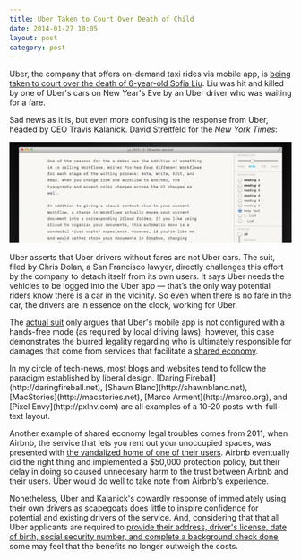 ```yaml
---
title: Uber Taken to Court Over Death of Child
date: 2014-01-27 10:05
layout: post
category: post
---
```

Uber, the company that offers on-demand taxi rides via mobile app, is [being taken to court over the death of 6-year-old Sofia Liu](http://bits.blogs.nytimes.com/2014/01/27/uber-and-a-childs-death/). Liu was hit and killed by one of Uber's cars on New Year's Eve by an Uber driver who was waiting for a fare.


Sad news as it is, but even more confusing is the response from Uber, headed by CEO Travis Kalanick. David Streitfeld for the _New York Times_:

__![writer pro workflow](/public/cargo/writer-pro-workflow.png)__


Uber asserts that Uber drivers without fares are not Uber cars. The suit, filed by Chris Dolan, a San Francisco lawyer, directly challenges this effort by the company to detach itself from its own users. It says Uber needs the vehicles to be logged into the Uber app — that’s the only way potential riders know there is a car in the vicinity. So even when there is no fare in the car, the drivers are in essence on the clock, working for Uber.

The [actual suit](https://www.documentcloud.org/documents/1009476-uber-liu-update.html) only argues that Uber's mobile app is not configured with a hands-free mode (as required by local driving laws); however, this case demonstrates the blurred legality regarding who is ultimately responsible for damages that come from services that facilitate a [shared economy](http://en.wikipedia.org/wiki/Sharing_economy).
<aside>In my circle of tech-news, most blogs and websites tend to follow the paradigm established by liberal design. [Daring Fireball](http://daringfireball.net), [Shawn Blanc](http://shawnblanc.net), [MacStories](http://macstories.net), [Marco Arment](http://marco.org), and [Pixel Envy](http://pxlnv.com) are all examples of a 10-20 posts-with-full-text layout.</aside>

Another example of shared economy legal troubles comes from 2011, when Airbnb, the service that lets you rent out your unoccupied spaces, was presented with [the vandalized home of one of their users](http://blog.airbnb.com/our-commitment-to-trust-and-safety/). Airbnb eventually did the right thing and implemented a $50,000 protection policy, but their delay in doing so caused unnecesary harm to the trust between Airbnb and their users. Uber would do well to take note from Airbnb's experience.

Nonetheless, Uber and Kalanick's cowardly response of immediately using their own drivers as scapegoats does little to inspire confidence for potential and existing drivers of the service. And, considering that that all Uber applicants are required to [provide their address, driver's license, date of birth, social security number, and complete a background check done](https://partners.uber.com/signup/san-francisco/p2p/), some may feel that the benefits no longer outweigh the costs.